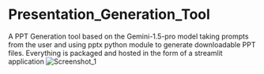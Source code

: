# Presentation_Generation_Tool
A PPT Generation tool based on the Gemini-1.5-pro model taking prompts from the user and using pptx python module to generate downloadable PPT files. Everything is packaged and hosted in the form of a streamlit application
![Screenshot_1](https://github.com/user-attachments/assets/7e8d2ebf-8a78-41ba-97d6-cecdf98398a6)
